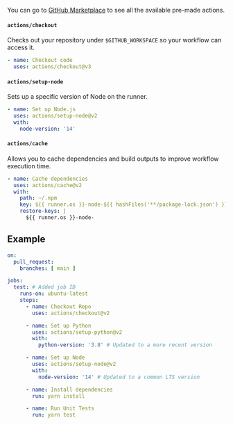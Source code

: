 You can go to [GitHub Marketplace](https://github.com/marketplace?type=actions) to see all the available pre-made actions.

#### `actions/checkout`
Checks out your repository under `$GITHUB_WORKSPACE` so your workflow can access it. 

```yaml
- name: Checkout code
  uses: actions/checkout@v3
```

#### `actions/setup-node`
Sets up a specific version of Node on the runner.

```yaml
- name: Set up Node.js
  uses: actions/setup-node@v2
  with:
    node-version: '14'
```

#### `actions/cache`
Allows you to cache dependencies and build outputs to improve workflow execution time. 

```yaml
- name: Cache dependencies
  uses: actions/cache@v2
  with:
    path: ~/.npm
    key: ${{ runner.os }}-node-${{ hashFiles('**/package-lock.json') }}
    restore-keys: |
      ${{ runner.os }}-node-
```

## Example

```yaml
on:
  pull_request:
    branches: [ main ]

jobs:
  test: # Added job ID
    runs-on: ubuntu-latest
    steps:
      - name: Checkout Repo
        uses: actions/checkout@v2

      - name: Set up Python
        uses: actions/setup-python@v2
        with:
          python-version: '3.8' # Updated to a more recent version

      - name: Set up Node
        uses: actions/setup-node@v2
        with:
          node-version: '14' # Updated to a common LTS version

      - name: Install dependencies
        run: yarn install

      - name: Run Unit Tests
        run: yarn test
```
